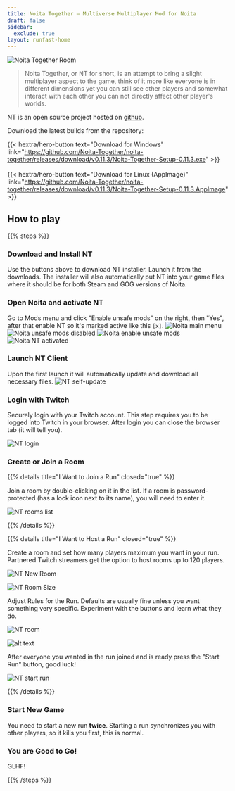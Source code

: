 ```yaml
---
title: Noita Together — Multiverse Multiplayer Mod for Noita
draft: false
sidebar:
  exclude: true
layout: runfast-home
---
```


![Noita Together Room](images/nt/nt-showcase.gif)

> Noita Together, or NT for short, is an attempt to bring a slight multiplayer aspect to the game, think of it more like everyone is in different dimensions yet you can still see other players and somewhat interact with each other you can not directly affect other player's worlds.

NT is an open source project hosted on [github](https://github.com/Noita-Together/noita-together/).

Download the latest builds from the repository:

{{< hextra/hero-button text="Download for Windows" link="https://github.com/Noita-Together/noita-together/releases/download/v0.11.3/Noita-Together-Setup-0.11.3.exe" >}}
<br/>
<br/>
{{< hextra/hero-button text="Download for Linux (AppImage)" link="https://github.com/Noita-Together/noita-together/releases/download/v0.11.3/Noita-Together-Setup-0.11.3.AppImage" >}}

## How to play

{{% steps %}}

### Download and Install NT

Use the buttons above to download NT installer. Launch it from the downloads. The installer will also automatically put NT into your game files where it should be for both Steam and GOG versions of Noita.

### Open Noita and activate NT

Go to Mods menu and click "Enable unsafe mods" on the right, then "Yes", after that enable NT so it's marked active like this `[x]`.
![Noita main menu](images/nt/noita-menu.jpg)
![Noita unsafe mods disabled](images/nt/noita-unsafe-mods-disabled.jpg)
![Noita enable unsafe mods](images/nt/noita-enable-unsafe-mods-confirmation.jpg)
![Noita NT activated](images/nt/noita-nt-activated.jpg)

### Launch NT Client

Upon the first launch it will automatically update and download all necessary files.
![NT self-update](images/nt/nt-update.png)

### Login with Twitch

Securely login with your Twitch account. This step requires you to be logged into Twitch in your browser. After login you can close the browser tab (it will tell you).

![NT login](images/nt/nt-login.png)

### Create or Join a Room

{{% details title="I Want to Join a Run" closed="true" %}}

Join a room by double-clicking on it in the list. If a room is password-protected (has a lock icon next to its name), you will need to enter it.

![NT rooms list](images/nt/nt-rooms-list.png)

{{% /details %}}

{{% details title="I Want to Host a Run" closed="true" %}}

Create a room and set how many players maximum you want in your run. Partnered Twitch streamers get the option to host rooms up to 120 players.

![NT New Room](images/nt/nt-create-room.png)

![NT Room Size](images/nt/nt-create-room-size.png)

Adjust Rules for the Run. Defaults are usually fine unless you want something very specific. Experiment with the buttons and learn what they do.

![NT room](images/nt/nt-room-created.png)

![alt text](images/nt/nt-run-rules.png)

After everyone you wanted in the run joined and is ready press the "Start Run" button, good luck!

![NT start run](images/nt/nt-start-run.png)

{{% /details %}}

### Start New Game

You need to start a new run **twice**. Starting a run synchronizes you with other players, so it kills you first, this is normal.

### You are Good to Go!

GLHF!

{{% /steps %}}
